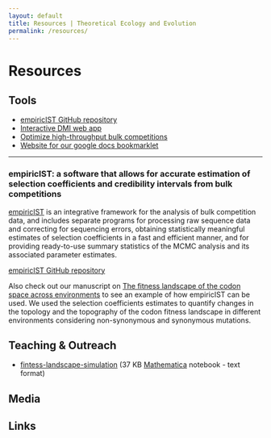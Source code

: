 ```yaml
---
layout: default
title: Resources | Theoretical Ecology and Evolution
permalink: /resources/
---
```

# Resources

## Tools

* [empiricIST GitHub repository](https://github.com/Matu2083/empiricIST)
* [Interactive DMI web app](https://evoldynamics.gitlab.io/dmi-js/model.html)
* [Optimize high-throughput bulk competitions](https://evoldynamics.gitlab.io/dmi-js/model.html)
* [Website for our google docs bookmarklet](https://evoldynamics.gitlab.io/bookmarklets/)

---

### empiricIST: a software that allows for accurate estimation of selection coefficients and credibility intervals from bulk competitions

[empiricIST](https://github.com/Matu2083/empiricIST) is an integrative framework for the analysis of bulk competition data, and includes separate programs for processing raw sequence data and correcting for sequencing errors, obtaining statistically meaningful estimates of selection coefficients in a fast and efficient manner, and for providing ready-to-use summary statistics of the MCMC analysis and its associated parameter estimates.

<a href="https://github.com/Matu2083/empiricIST" class="l-big-button">empiricIST GitHub repository</a>

Also check out our manuscript on [The fitness landscape of the codon space across environments](https://doi.org/10.1101/252395) to see an example of how empiricIST can be used. We used the selection coefficients estimates to quantify changes in the topology and the topography of the codon fitness landscape in different environments considering non-synonymous and synonymous mutations.

## Teaching & Outreach

* [fintess-landscape-simulation](/assets/download/fintess-landscape-simulation.nb) (37 KB [Mathematica](https://www.wolfram.com/mathematica/) notebook - text format)

## Media

## Links